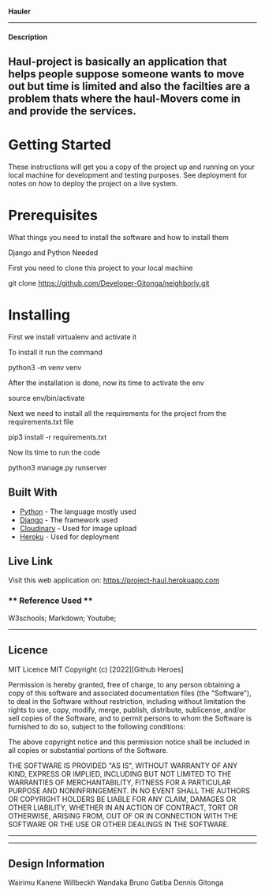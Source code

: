 
**Hauler**

---
#### Description

Haul-project is basically an application that helps people suppose someone wants to move out but time is limited and also the facilties are a problem thats where the haul-Movers come in and provide the services.
---

# Getting Started
These instructions will get you a copy of the project up and running on your local machine for development and testing purposes. See deployment for notes on how to deploy the project on a live system.

# Prerequisites
What things you need to install the software and how to install them

 Django and Python Needed
 
First you need to clone this project to your local machine

git clone https://github.com/Developer-Gitonga/neighborly.git

# Installing
First we install virtualenv and activate it

To install it run the command

 python3 -m venv venv

After the installation is done, now its time to activate the env

source env/bin/activate

Next we need to install all the requirements for the project from the requirements.txt file

pip3 install -r requirements.txt

Now its time to run the code

python3 manage.py runserver

## Built With

* [Python](https://docs.python.org/3/download.html) - The language mostly used
* [Django](https://docs.djangoproject.com/en/4.0/) - The framework used
* [Cloudinary](https://cloudinary.com/) - Used for image upload
* [Heroku](https://www.heroku.com/) - Used for deployment



## Live Link

Visit this web application on: https://project-haul.herokuapp.com


### ** Reference Used ** ###
W3schools;
Markdown;
Youtube;

---
## Licence

MIT Licence
MIT Copyright (c) [2022][Github Heroes]

Permission is hereby granted, free of charge, to any person obtaining a copy of this software and associated documentation files (the "Software"), to deal in the Software without restriction, including without limitation the rights to use, copy, modify, merge, publish, distribute, sublicense, and/or sell copies of the Software, and to permit persons to whom the Software is furnished to do so, subject to the following conditions:

The above copyright notice and this permission notice shall be included in all copies or substantial portions of the Software.

THE SOFTWARE IS PROVIDED "AS IS", WITHOUT WARRANTY OF ANY KIND, EXPRESS OR IMPLIED, INCLUDING BUT NOT LIMITED TO THE WARRANTIES OF MERCHANTABILITY, FITNESS FOR A PARTICULAR PURPOSE AND NONINFRINGEMENT. IN NO EVENT SHALL THE AUTHORS OR COPYRIGHT HOLDERS BE LIABLE FOR ANY CLAIM, DAMAGES OR OTHER LIABILITY, WHETHER IN AN ACTION OF CONTRACT, TORT OR OTHERWISE, ARISING FROM, OUT OF OR IN CONNECTION WITH THE SOFTWARE OR THE USE OR OTHER DEALINGS IN THE SOFTWARE.


---

---
## Design Information
Wairimu Kanene
Willbeckh Wandaka
Bruno Gatiba
Dennis Gitonga
